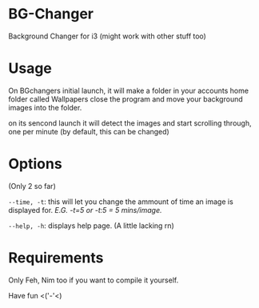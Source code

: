 # BG-Changer
Background Changer for i3 (might work with other stuff too)

# Usage
On BGchangers initial launch, it will make a folder in your accounts home folder called Wallpapers close the program and move your background images into the folder.

on its sencond launch it will detect the images and start scrolling through, one per minute (by default, this can be changed)

# Options
(Only 2 so far)

`--time, -t`: this will let you change the ammount of time an image is displayed for.
*E.G. -t=5 or -t:5 = 5 mins/image.*

`--help, -h`: displays help page. (A little lacking rn)

# Requirements
Only Feh, Nim too if you want to compile it yourself.

Have fun <('-'<)

